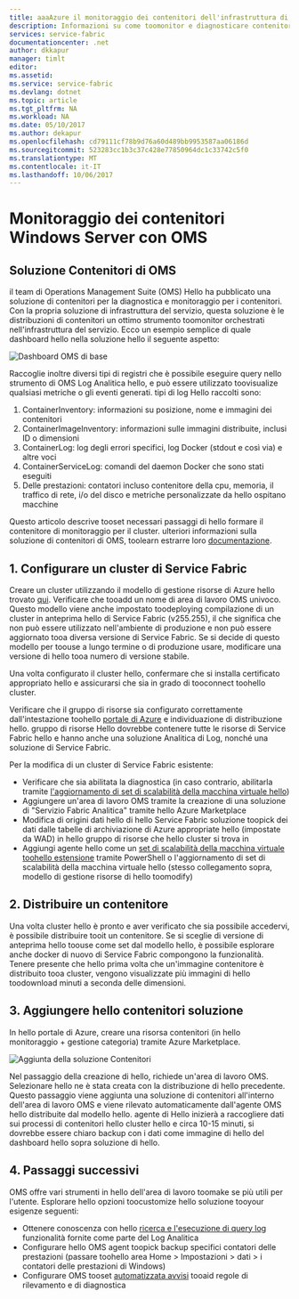 ```yaml
---
title: aaaAzure il monitoraggio dei contenitori dell'infrastruttura di servizi e diagnostica | Documenti Microsoft
description: Informazioni su come toomonitor e diagnosticare contenitori orchestrati in Microsoft Azure Service Fabric con soluzioni di contenitori di OMS.
services: service-fabric
documentationcenter: .net
author: dkkapur
manager: timlt
editor: 
ms.assetid: 
ms.service: service-fabric
ms.devlang: dotnet
ms.topic: article
ms.tgt_pltfrm: NA
ms.workload: NA
ms.date: 05/10/2017
ms.author: dekapur
ms.openlocfilehash: cd79111cf78b9d76a60d489bb9953587aa06186d
ms.sourcegitcommit: 523283cc1b3c37c428e77850964dc1c33742c5f0
ms.translationtype: MT
ms.contentlocale: it-IT
ms.lasthandoff: 10/06/2017
---
```

# <a name="monitoring-windows-server-containers-with-oms"></a>Monitoraggio dei contenitori Windows Server con OMS

## <a name="oms-containers-solution"></a>Soluzione Contenitori di OMS

il team di Operations Management Suite (OMS) Hello ha pubblicato una soluzione di contenitori per la diagnostica e monitoraggio per i contenitori. Con la propria soluzione di infrastruttura del servizio, questa soluzione è le distribuzioni di contenitori un ottimo strumento toomonitor orchestrati nell'infrastruttura del servizio. Ecco un esempio semplice di quale dashboard hello nella soluzione hello il seguente aspetto:

![Dashboard OMS di base](./media/service-fabric-diagnostics-containers-windowsserver/oms-containers-dashboard.png)

Raccoglie inoltre diversi tipi di registri che è possibile eseguire query nello strumento di OMS Log Analitica hello, e può essere utilizzato toovisualize qualsiasi metriche o gli eventi generati. tipi di log Hello raccolti sono:

1. ContainerInventory: informazioni su posizione, nome e immagini dei contenitori
2. ContainerImageInventory: informazioni sulle immagini distribuite, inclusi ID o dimensioni
3. ContainerLog: log degli errori specifici, log Docker (stdout e così via) e altre voci
4. ContainerServiceLog: comandi del daemon Docker che sono stati eseguiti
5. Delle prestazioni: contatori incluso contenitore della cpu, memoria, il traffico di rete, i/o del disco e metriche personalizzate da hello ospitano macchine

Questo articolo descrive tooset necessari passaggi di hello formare il contenitore di monitoraggio per il cluster. ulteriori informazioni sulla soluzione di contenitori di OMS, toolearn estrarre loro [documentazione](../log-analytics/log-analytics-containers.md).

## <a name="1-set-up-a-service-fabric-cluster"></a>1. Configurare un cluster di Service Fabric

Creare un cluster utilizzando il modello di gestione risorse di Azure hello trovato [qui](https://github.com/dkkapur/Service-Fabric/tree/master/ARM%20Templates/SF%20OMS%20Sample). Verificare che tooadd un nome di area di lavoro OMS univoco. Questo modello viene anche impostato toodeploying compilazione di un cluster in anteprima hello di Service Fabric (v255.255), il che significa che non può essere utilizzato nell'ambiente di produzione e non può essere aggiornato tooa diversa versione di Service Fabric. Se si decide di questo modello per toouse a lungo termine o di produzione usare, modificare una versione di hello tooa numero di versione stabile.

Una volta configurato il cluster hello, confermare che si installa certificato appropriato hello e assicurarsi che sia in grado di tooconnect toohello cluster.

Verificare che il gruppo di risorse sia configurato correttamente dall'intestazione toohello [portale di Azure](https://portal.azure.com/) e individuazione di distribuzione hello. gruppo di risorse Hello dovrebbe contenere tutte le risorse di Service Fabric hello e hanno anche una soluzione Analitica di Log, nonché una soluzione di Service Fabric.

Per la modifica di un cluster di Service Fabric esistente:
* Verificare che sia abilitata la diagnostica (in caso contrario, abilitarla tramite [l'aggiornamento di set di scalabilità della macchina virtuale hello](/rest/api/virtualmachinescalesets/create-or-update-a-set))
* Aggiungere un'area di lavoro OMS tramite la creazione di una soluzione di "Servizio Fabric Analitica" tramite hello Azure Marketplace
* Modifica di origini dati hello di hello Service Fabric soluzione toopick dei dati dalle tabelle di archiviazione di Azure appropriate hello (impostate da WAD) in hello gruppo di risorse che hello cluster si trova in
* Aggiungi agente hello come un [set di scalabilità della macchina virtuale toohello estensione](/powershell/module/azurerm.compute/add-azurermvmssextension) tramite PowerShell o l'aggiornamento di set di scalabilità della macchina virtuale hello (stesso collegamento sopra, modello di gestione risorse di hello toomodify)

## <a name="2-deploy-a-container"></a>2. Distribuire un contenitore

Una volta cluster hello è pronto e aver verificato che sia possibile accedervi, è possibile distribuire tooit un contenitore. Se si sceglie di versione di anteprima hello toouse come set dal modello hello, è possibile esplorare anche docker di nuovo di Service Fabric compongono la funzionalità. Tenere presente che hello prima volta che un'immagine contenitore è distribuito tooa cluster, vengono visualizzate più immagini di hello toodownload minuti a seconda delle dimensioni.

## <a name="3-add-hello-containers-solution"></a>3. Aggiungere hello contenitori soluzione

In hello portale di Azure, creare una risorsa contenitori (in hello monitoraggio + gestione categoria) tramite Azure Marketplace. 

![Aggiunta della soluzione Contenitori](./media/service-fabric-diagnostics-containers-windowsserver/containers-solution.png)

Nel passaggio della creazione di hello, richiede un'area di lavoro OMS. Selezionare hello ne è stata creata con la distribuzione di hello precedente. Questo passaggio viene aggiunta una soluzione di contenitori all'interno dell'area di lavoro OMS e viene rilevato automaticamente dall'agente OMS hello distribuite dal modello hello. agente di Hello inizierà a raccogliere dati sui processi di contenitori hello cluster hello e circa 10-15 minuti, si dovrebbe essere chiaro backup con i dati come immagine di hello del dashboard hello sopra soluzione di hello.

## <a name="4-next-steps"></a>4. Passaggi successivi

OMS offre vari strumenti in hello dell'area di lavoro toomake se più utili per l'utente. Esplorare hello opzioni toocustomize hello soluzione tooyour esigenze seguenti:
- Ottenere conoscenza con hello [ricerca e l'esecuzione di query log](../log-analytics/log-analytics-log-searches.md) funzionalità fornite come parte del Log Analitica
- Configurare hello OMS agent toopick backup specifici contatori delle prestazioni (passare toohello area Home > Impostazioni > dati > i contatori delle prestazioni di Windows)
- Configurare OMS tooset [automatizzata avvisi](../log-analytics/log-analytics-alerts.md) tooaid regole di rilevamento e di diagnostica
